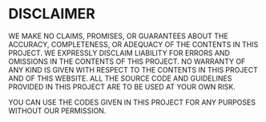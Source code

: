 # DISCLAIMER
WE MAKE NO CLAIMS, PROMISES, OR GUARANTEES ABOUT THE ACCURACY, COMPLETENESS, OR ADEQUACY OF THE CONTENTS IN THIS PROJECT. WE EXPRESSLY DISCLAIM LIABILITY FOR ERRORS AND OMISSIONS IN THE CONTENTS OF THIS PROJECT. NO WARRANTY OF ANY KIND IS GIVEN WITH RESPECT TO THE CONTENTS IN THIS PROJECT AND OF THIS WEBSITE. ALL THE SOURCE CODE AND GUIDELINES PROVIDED IN THIS PROJECT ARE TO BE USED AT YOUR OWN RISK.

YOU CAN USE THE CODES GIVEN IN THIS PROJECT FOR ANY PURPOSES WITHOUT OUR PERMISSION. 